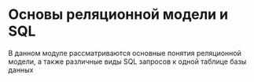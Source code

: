 # Основы реляционной модели и SQL

В данном модуле рассматриваются основные понятия реляционной модели, а также различные виды SQL запросов к одной таблице базы данных
